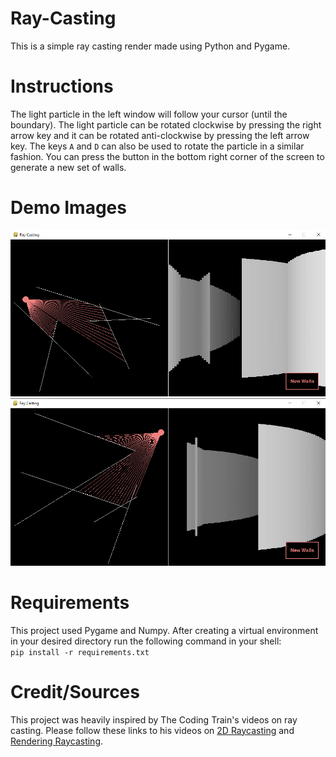 # Ray-Casting
This is a simple ray casting render made using Python and Pygame.

# Instructions
The light particle in the left window will follow your cursor (until the boundary). The light particle can be rotated clockwise by pressing the right arrow key and it can be rotated anti-clockwise by pressing the left arrow key. The keys `A` and `D` can also be used to rotate the particle in a similar fashion. You can press the button in the bottom right corner of the screen to generate a new set of walls.

# Demo Images
![demo1](assets/readme/demo1.png)
![demo2](assets/readme/demo2.png)

# Requirements
This project used Pygame and Numpy. After creating a virtual environment in your desired directory run the following command in your shell: \
```pip install -r requirements.txt```

# Credit/Sources
This project was heavily inspired by The Coding Train's videos on ray casting. Please follow these links to his videos on [2D Raycasting](https://www.youtube.com/watch?v=TOEi6T2mtHo) and [Rendering Raycasting](https://www.youtube.com/watch?v=vYgIKn7iDH8).
